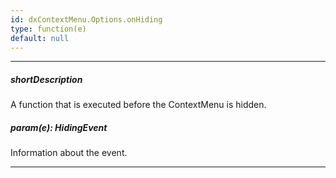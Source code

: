```yaml
---
id: dxContextMenu.Options.onHiding
type: function(e)
default: null
---
```

---
##### shortDescription
A function that is executed before the ContextMenu is hidden.

##### param(e): HidingEvent
Information about the event.

---
